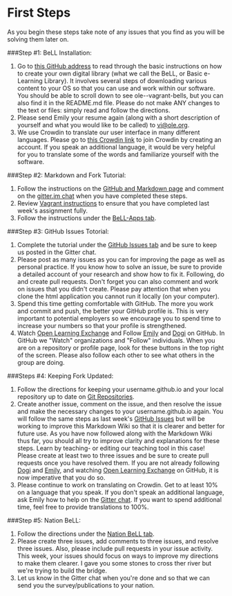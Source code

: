 # First Steps

As you begin these steps take note of any issues that you find as you will be solving them later on.

###Step #1: BeLL Installation:
1. Go to [this GitHub address](https://github.com/dogi/ole--vagrant-bells) to read through the basic instructions on how to create your own digital library (what we call the BeLL, or Basic e-Learning Library). It involves several steps of downloading various content to your OS so that you can use and work within our software. You should be able to scroll down to see ole--vagrant-bells, but you can also find it in the README.md file. Please do not make ANY changes to the text or files: simply read and follow the directions.
2. Please send Emily your resume again (along with a short description of yourself and what you would like to be called) to vi@ole.org. 
3. We use Crowdin to translate our user interface in many different languages. Please go to [this Crowdin link](https://crowdin.com/project/open-learning-exchange/invite) to join Crowdin by creating an account. If you speak an additional language, it would be very helpful for you to translate some of the words and familiarize yourself with the software.

###Step #2: Markdown and Fork Tutorial:
1. Follow the instructions on the [GitHub and Markdown page](githubandmarkdown.md) and comment on the [gitter.im chat](https://gitter.im/open-learning-exchange/chat) when you have completed these steps.
2. Review [Vagrant instructions](vagrant.md) to ensure that you have completed last week's assignment fully. 
3. Follow the instructions under the [BeLL-Apps tab](bellapps.md). 

###Step #3: GitHub Issues Totorial:
1. Complete the tutorial under the [GitHub Issues tab](githubissues.md) and be sure to keep us posted in the Gitter chat.
2. Please post as many issues as you can for improving the page as well as personal practice. If you know how to solve an issue, be sure to provide a detailed account of your research and show how to fix it. Following, do and create pull requests. Don't forget you can also comment and work on issues that you didn't create. Please pay attention that when you clone the html application you cannot run it locally (on your computer). 
3. Spend this time getting comfortable with GitHub. The more you work and commit and push, the better your GitHub profile is. This is very important to potential employers so we encourage you to spend time to increase your numbers so that your profile is strengthened.
4. Watch [Open Learning Exchange](https://github.com/open-learning-exchange/open-learning-exchange.github.io) and Follow [Emily](https://github.com/EmilyLarkin) and [Dogi](https://github.com/dogi) on GitHub. In GitHub we "Watch" organizations and "Follow" individuals.  When you are on a repository or profile page, look for these buttons in the top right of the screen. Please also follow each other to see what others in the group are doing.

###Steps #4: Keeping Fork Updated:
1. Follow the directions for keeping your username.github.io and your local repository up to date on [Git Repositories](gitandrepositories.md).
2. Create another issue, comment on the issue, and then resolve the issue and make the necessary changes to your username.github.io again. You will follow the same steps as last week's [GitHub Issues](githubissues.md) but will be working to improve this Markdown Wiki so that it is clearer and better for future use. As you have now followed along with the Markdown Wiki thus far, you should all try to improve clarity and explanations for these steps. Learn by teaching- or editing our teaching tool in this case! Please create at least two to three issues and be sure to create pull requests once you have resolved them. If you are not already following [Dogi](https://github.com/dogi) and [Emily](https://github.com/EmilyLarkin), and watching [Open Learning Exchange](https://github.com/open-learning-exchange/open-learning-exchange.github.io) on GitHub, it is now imperative that you do so.
3. Please continue to work on translating on Crowdin. Get to at least 10% on a language that you speak. If you don't speak an additional language, ask Emily how to help on the [Gitter chat](https://gitter.im/open-learning-exchange/chat). If you want to spend additional time, feel free to provide translations to 100%.

###Step #5: Nation BeLL:
1. Follow the directions under the [Nation BeLL tab](nation.md). 
2. Please create three issues, add comments to three issues, and resolve three issues. Also, please include pull requests in your issue activity. This week, your issues should focus on ways to improve my directions to make them clearer. I gave you some stones to cross ther river but we're trying to build the bridge. 
3. Let us know in the Gitter chat when you're done and so that we can send you the survey/publications to your nation. 
